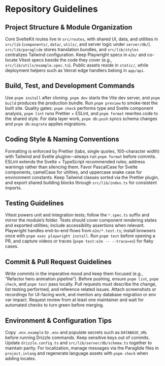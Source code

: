 # Repository Guidelines

## Project Structure & Module Organization
Core SvelteKit routes live in `src/routes`, with shared UI, data, and utilities in `src/lib` (`components/`, `data/`, `utils/`, and server logic under `server/db/`). `src/lib/paraglide` stores translation bundles, and `src/lib/styles` centralizes Tailwind configuration. Keep Playwright specs in `e2e/` and co-locate Vitest specs beside the code they cover (e.g., `src/lib/utils/example.spec.ts`). Public assets reside in `static/`, while deployment helpers such as Vercel edge handlers belong in `app/api`.

## Build, Test, and Development Commands
Use `pnpm install` after cloning. `pnpm dev` starts the Vite dev server, and `pnpm build` produces the production bundle. Run `pnpm preview` to smoke-test the built site. Quality gates: `pnpm check` performs type and Svelte component analysis, `pnpm lint` runs Prettier + ESLint, and `pnpm format` rewrites code to the shared style. For data layer work, `pnpm db:push` syncs schema changes and `pnpm db:migrate` applies migrations.

## Coding Style & Naming Conventions
Formatting is enforced by Prettier (tabs, single quotes, 100-character width) with Tailwind and Svelte plugins—always run `pnpm format` before commits. ESLint extends the Svelte + TypeScript recommended rules; address warnings rather than silencing them. Favor PascalCase for Svelte components, camelCase for utilities, and uppercase snake case for environment constants. Keep Tailwind classes sorted via the Prettier plugin, and export shared building blocks through `src/lib/index.ts` for consistent imports.

## Testing Guidelines
Vitest powers unit and integration tests; follow the `*.spec.ts` suffix and mirror the module’s folder. Tests should cover component rendering states and exported utilities; include accessibility assertions when relevant. Playwright handles end-to-end flows from `e2e/*.test.ts`; install browsers once with `pnpm exec playwright install`. Run `pnpm test` before opening a PR, and capture videos or traces (`pnpm test:e2e -- --trace=on`) for flaky cases.

## Commit & Pull Request Guidelines
Write commits in the imperative mood and keep them focused (e.g., “Refactor hero animation pipeline”). Before pushing, ensure `pnpm lint`, `pnpm check`, and `pnpm test` pass locally. Pull requests must describe the change, list testing performed, and reference related issues. Attach screenshots or recordings for UI-facing work, and mention any database migration or env var impact. Request review from at least one maintainer and wait for automated checks to turn green before merging.

## Environment & Configuration Tips
Copy `.env.example` to `.env` and populate secrets such as `DATABASE_URL` before running Drizzle commands. Keep sensitive keys out of commits. Update `drizzle.config.ts` and `src/lib/server/db/schema.ts` together to maintain parity. For localization, manage messages via the Paraglide files in `project.inlang` and regenerate language assets with `pnpm check` when adding locales.
